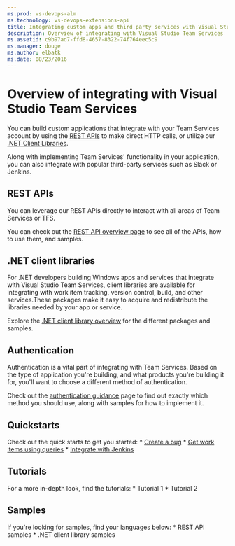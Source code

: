 ```yaml
---
ms.prod: vs-devops-alm
ms.technology: vs-devops-extensions-api
title: Integrating custom apps and third party services with Visual Studio Team Services and Team Foundation Server
description: Overview of integrating with Visual Studio Team Services
ms.assetid: c9b97ad7-ffd8-4657-8322-74f764eec5c9
ms.manager: douge
ms.author: elbatk
ms.date: 08/23/2016
---
```


# Overview of integrating with Visual Studio Team Services

You can build custom applications that integrate with your Team Services account by using the [REST APIs](#rest-apis) to make direct HTTP calls, or utilize our [.NET Client Libraries](#.net-client-libraries).

Along with implementing Team Services' functionality in your application, you can also integrate with popular third-party services such as Slack or Jenkins.

<a name ="customApps"/>

## REST APIs
You can leverage our REST APIs directly to interact with all areas of Team Services or TFS.

You can check out the [REST API overview page](https://visualstudio.com/api/overview.md) to see all of the APIs, how to use them, and samples.

## .NET client libraries
For .NET developers building Windows apps and services that integrate with Visual Studio Team Services, client libraries are available for integrating with work item tracking, version control, build, and other services.These packages make it easy to acquire and redistribute the libraries needed by your app or service.

Explore the [.NET client library overview](../get-started/client-libraries/dotnet.md) for the different packages and samples.

## Authentication
Authentication is a vital part of integrating with Team Services. Based on the type of application you're building, and what products you're building it for, you'll want to choose a different method of authentication. 

Check out the [authentication guidance](./get-started/authentication/authentication_guidance.md) page to find out exactly which method you should use, along with samples for how to implement it.


## Quickstarts
Check out the quick starts to get you started:
    * [Create a bug](./quickstarts/create-bug-dotnet.md)
    * [Get work items using queries](./quickstarts/work-item-quickstart.md)
    * [Integrate with Jenkins](./quickstarts/jenkins-integrate-quickstart.md)

## Tutorials
For a more in-depth look, find the tutorials:
    * Tutorial 1
    * Tutorial 2

## Samples
If you're looking for samples, find your languages below:
    * REST API samples
    * .NET client library samples



